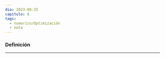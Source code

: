 ```yaml
---
dia: 2023-08-25
capitulo: 6
tags:
  - numerico/Optimización
  - nota
---
```

### Definición
---
